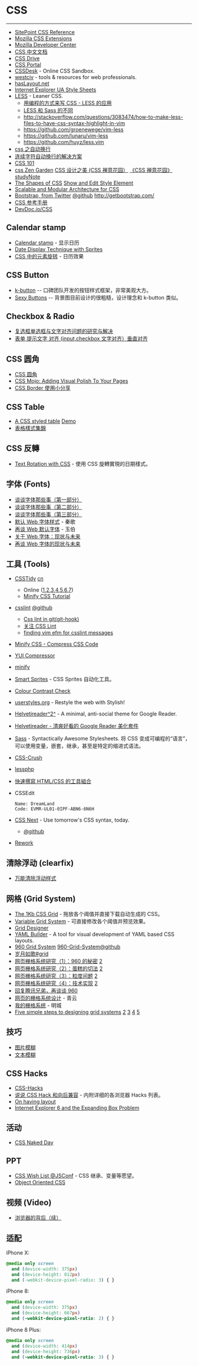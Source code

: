 
# CSS

----

* [SitePoint CSS Reference](http://reference.sitepoint.com/css)
* [Mozilla CSS Extensions](https://developer.mozilla.org/en/CSS_Reference/Mozilla_Extensions)
* [Mozilla Developer Center](https://developer.mozilla.org/En)
* [CSS 中文文档](http://www.certifiedchinesetranslation.com/openaccess/CSS/)
* [CSS Drive](http://www.cssdrive.com/)
* [CSS Portal](http://www.cssportal.com/)
* [CSSDesk](http://cssdesk.com/) - Online CSS Sandbox.
* [westciv](http://westciv.com/) - tools & resources for web professionals.
* [hasLayout.net](http://haslayout.net/)
* [Internet Explorer UA Style Sheets](http://www.iecss.com/)
* [ LESS](http://lesscss.org/) - Leaner CSS.
    * [用编程的方式来写 CSS - LESS 的应用](http://www.k-zone.cn/zblog/post/less-css-1.html)
    * [LESS 和 Sass 的不同](http://minipai.tw/post/107)
    * http://stackoverflow.com/questions/3083474/how-to-make-less-files-to-have-css-syntax-highlight-in-vim
    * https://github.com/groenewege/vim-less
    * https://github.com/lunaru/vim-less
    * https://github.com/huyz/less.vim
* [css 之自动换行](http://www.blueidea.com/tech/web/2006/3469.asp)
* [连续字符自动换行的解决方案](http://www.blueidea.com/tech/web/2008/6313.asp)
* [CSS 101](http://www.css-101.org/)
* [css Zen Garden](http://www.csszengarden.com/)
    [CSS 设计之美 (CSS 禅意花园）](http://www.csszengarden.com/tr/chinese/)
    [《CSS 禅意花园》studyNote](http://yekai.net/?p=85)
* [The Shapes of CSS](http://css-tricks.com/examples/ShapesOfCSS/)
    [Show and Edit Style Element](http://css-tricks.com/show-and-edit-style-element/)
* [Scalable and Modular Architecture for CSS](http://smacss.com/book/)
* [Bootstrap, from Twitter](http://twitter.github.com/bootstrap/)
    [@github](https://github.com/twitter/bootstrap)
    http://getbootstrap.com/
* [CSS 参考手册](http://css.doyoe.com/)
* [DevDoc.io/CSS](http://devdocs.io/css/)

## Calendar stamp

* [Calendar stamp](http://lucassmith.name/pub/calendar/stamp.html) - 显示日历
* [Date Display Technique with Sprites](http://css-tricks.com/date-display-with-sprites/)
* [CSS 中的元素旋转](http://www.css88.com/archives/1863) - 日历效果

## CSS Button

* [k-button](http://code.google.com/p/k-button/) -- 口碑团队开发的按钮样式框架，非常美观大方。
* [Sexy Buttons](http://code.google.com/p/sexybuttons/) -- 背景图目前设计的很粗糙，设计理念和 k-button 类似。

## Checkbox & Radio

* [复选框单选框与文字对齐问题的研究与解决](http://www.zhangxinxu.com/wordpress/?p=56)
* [表单 提示文字 对齐 (input,checkbox 文字对齐）垂直对齐](http://hi.baidu.com/chapsticks/blog/item/a5cc123c3fb96afe3d6d9712.html)

## CSS 圆角

* [CSS 圆角](http://border-radius.com/)
* [CSS Mojo: Adding Visual Polish To Your Pages](http://www.lesliesommer.com/wdw07/html/index.html)
* [CSS Border 使用小分享](http://ued.taobao.com/blog/2010/08/04/css-border%E4%BD%BF%E7%94%A8%E5%B0%8F%E5%88%86%E4%BA%AB/)

## CSS Table

* [A CSS styled table](http://veerle.duoh.com/blog/comments/a_css_styled_table/alt_rows.js)
  [Demo](http://www.duoh.com/csstutorials/csstables/)
* [表格樣式集錦](http://www.cnblogs.com/eazon/archive/2008/07/04/1235268.html)

## CSS 反轉

* [Text Rotation with CSS](http://snook.ca/archives/html_and_css/css-text-rotation) - 使用 CSS 旋轉實現的日期樣式。

## 字体 (Fonts)

* [谈谈字体那些事（第一部分）](http://www.sun.com/bigadmin/hubs/multilingual/simp_chinese/content/font_1.jsp)
* [谈谈字体那些事（第二部分）](http://www.sun.com/bigadmin/hubs/multilingual/simp_chinese/content/font_2.jsp)
* [谈谈字体那些事（第三部分）](http://www.sun.com/bigadmin/hubs/multilingual/simp_chinese/content/font_3.jsp)
* [默认 Web 字体样式](http://dancewithnet.com/2009/11/22/default-web-font-style/) - 秦歌
* [再谈 Web 默认字体](http://lifesinger.org/blog/2009/11/web-default-font/) - 玉伯
* [关于 Web 字体：现状与未来](http://www.comsharp.com/GetKnowledge/zh-CN/It_News_K830.aspx)
* [再谈 Web 字体的现状与未来](http://www.comsharp.com/GetKnowledge/zh-CN/It_News_K832.aspx)

## 工具 (Tools)

* [CSSTidy](http://csstidy.sourceforge.net/index.php)
  [cn](http://hotoo.googlecode.com/svn/trunk/tools/csstidy/index.html)
    * Online ([1](http://www.css88.com/tool/csstidy/),[2](http://www.life-studio.cn/csstidy/),[3](http://www.osxcn.com/csstidy/),[4](http://csswow.gox.cc/),[5](http://www.azuresky.cn/csstidy/),[6](http://www.isparkle.cn/show/csstidy/),[7](http://www.cleancss.com/))
    * [Minify CSS Tutorial](http://dotnetperls.com/minify-css)
* [csslint](http://csslint.net/)
    [@github](https://github.com/stubbornella/csslint)
    * [Css lint in git(git-hook)](http://www.adriansilva.org/2009/06/21/css-lint-in-gitc/)
    * [关注 CSS Lint](http://blog.163.com/jinlu_hz/blog/static/1138301522011516104213719/)
    * [finding vim efm for csslint messages](http://stackoverflow.com/questions/6366185/finding-vim-efm-for-csslint-messages)
* [Minify CSS - Compress CSS Code](http://www.minifycss.com)
* [YUI Compressor](http://developer.yahoo.com/yui/compressor/)
* [minify](http://code.google.com/p/minify/)
* [Smart Sprites](http://csssprites.org/) - CSS Sprites 自动化工具。
* [Colour Contrast Check](http://www.snook.ca/technical/colour_contrast/colour.html)
* [userstyles.org](http://userstyles.org/) - Restyle the web with Stylish!
* [Helvetireader^2^](http://helvetireader.com/) - A minimal, anti-social theme for Google Reader.
* [Helvetireader - 清爽好看的 Google Reader 美化套件](http://blog.roodo.com/appleseed/archives/12234855.html)
* [Sass](http://sass-lang.com/) - Syntactically Awesome Stylesheets.
    将 CSS 变成可编程的“语言”，可以使用变量，嵌套，继承，甚至是特定的缩进式语法。
* [CSS-Crush](http://the-echoplex.net/csscrush/)
* [lessphp](https://github.com/leafo/lessphp)
* [快速撰寫 HTML/CSS 的工具組合](http://minipai.tw/post/76)
* CSSEdit

  ```
  Name: DreamLand
  Code: EVMR-UL01-0IPF-ABN6-6N6H
  ```
* [CSS Next](https://cssnext.github.io/) - Use tomorrow's CSS syntax, today.
  * [@github](https://github.com/cssnext/cssnext)
* [Rework](https://github.com/reworkcss/rework)


## 清除浮动 (clearfix)

* [万能清除浮动样式](http://www.qianduan.net/universal-to-remove-floating-style.html)

## 网格 (Grid System)

* [The 1Kb CSS Grid](http://1kbgrid.com/) - 拖放各个阈值并直接下载自动生成的 CSS。
* [Variable Grid System](http://www.spry-soft.com/grids/) - 可直接修改各个阈值并预览效果。
* [Grid Designer](http://grid.mindplay.dk)
* [YAML Builder](http://builder.yaml.de/) - A tool for visual development of YAML based CSS layouts.
* [960 Grid System](http://960.gs/)
    [960-Grid-System@github](http://github.com/nathansmith/960-Grid-System)
* [岁月如歌#grid](http://lifesinger.org/blog/tag/grid/)
* [网页栅格系统研究（1）：960 的秘密](http://lifesinger.org/blog/2008/10/grid-system-1/)
    [2](http://ued.taobao.com/blog/2008/10/22/grid_system_research_1/)
* [网页栅格系统研究（2）：蛋糕的切法](http://lifesinger.org/blog/2008/10/grid-system-2/)
    [2](http://ued.taobao.com/blog/2008/10/22/grid_system_research_2/)
* [网页栅格系统研究（3）：粒度问题](http://lifesinger.org/blog/2008/10/grid-system-3/)
    [2](http://ued.taobao.com/blog/2008/10/28/grid_system_research_3/)
* [网页栅格系统研究（4）：技术实现](http://lifesinger.org/blog/2008/11/grid-system-4/)
    [2](http://ued.taobao.com/blog/2008/11/05/grid_system_research_4/)
* [回复腾讯兄弟，再谈谈 960](http://lifesinger.org/blog/2008/11/reply-to-tecent-on-960/)
* [网页的栅格系统设计](http://ued.taobao.com/blog/2008/09/17/grid_systems/) - 青云
* [我的栅格系统](http://www.gracecode.com/archives/2363/) - 明城
* [Five simple steps to designing grid systems](http://www.markboulton.co.uk/journal/comments/five-simple-steps-to-designing-grid-systems-part-1)
  [2](http://www.markboulton.co.uk/journal/comments/five-simple-steps-to-designing-grid-systems-part-2)
  [3](http://www.markboulton.co.uk/journal/comments/five-simple-steps-to-designing-grid-systems-part-3)
  [4](http://www.markboulton.co.uk/journal/comments/five-simple-steps-to-designing-grid-systems-part-4)
  [5](http://www.markboulton.co.uk/journal/comments/five-simple-steps-to-designing-grid-systems-part-5)

## 技巧

* [图片模糊](css-image-blur.md)
* [文本模糊](css-text-blur.md)

## CSS Hacks

* [CSS-Hacks](CSS-Hacks.md)
* [说说 CSS Hack 和向后兼容](http://www.happinesz.cn/archives/1331/) - 内附详细的各浏览器 Hacks 列表。
* [On having layout](http://www.satzansatz.de/cssd/onhavinglayout.html)
* [Internet Explorer 6 and the Expanding Box Problem](http://www.positioniseverything.net/explorer/expandingboxbug.html)

## 活动

* [CSS Naked Day](http://naked.dustindiaz.com/)

## PPT

* [CSS Wish List @JSConf](http://www.slideshare.net/stubbornella/css-wish-list) - CSS 继承、变量等愿望。
* [Object Oriented CSS](http://www.slideshare.net/stubbornella/object-oriented-css)

## 视频 (Video)

* [浏览器的背后（续）](http://v.youku.com/v_show/id_XMjMzMzU2NDc2.html)

## 适配

iPhone X:

```css
@media only screen
  and (device-width: 375px)
  and (device-height: 812px)
  and (-webkit-device-pixel-radio: 3) { }
```

iPhone 8:

```css
@media only screen
  and (device-width: 375px)
  and (device-height: 667px)
  and (-webkit-device-pixel-ratio: 2) { }
```

iPhone 8 Plus:

```css
@media only screen
  and (device-width: 414px)
  and (device-height: 736px)
  and (-webkit-device-pixel-ratio: 3) { }
```
